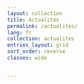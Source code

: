 ```yaml
---
layout: collection
title: Actualités
permalink: /actualites/
lang: fr
collection: actualites
entries_layout: grid
sort_order: reverse
classes: wide


---
```

